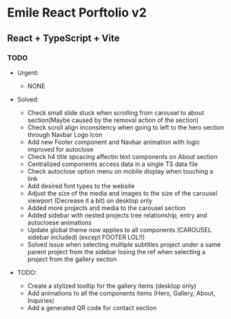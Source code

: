 # Emile React Porftolio v2

## React + TypeScript + Vite

### TODO

- Urgent:
  - NONE

- Solved:
  - Check small slide stuck when scrolling from carousel to about section(Maybe caused by the removal action of the section)
  - Check scroll align inconsitency when going to left to the hero section through Navbar Logo Icon
  - Add new Footer component and Navbar animation with logic improved for autoclose
  - Check h4 title spcacing affectin text components on About section
  - Centralized components access data in a single TS data file
  - Check autoclose option menu on mobile display when touching a link
  - Add desired font types to the website
  - Adjust the size of the media and images to the size of the carousel viewport (Decrease it a bit) on desktop only
  - Added more projects and media to the carousel section
  - Added sidebar with nested projects tree relationship, entry and autocloese animations
  - Update global theme now applies to all components (CAROUSEL sidebar included) (except FOOTER LOL!!)
  - Solved issue when selecting multiple subtitles project under a same parent project from the sidebar losing the ref
  when selecting a project from the gallery section

- TODO:
  - Create a stylized tooltip for the gallery items (desktop only)
  - Add animations to all the components items (Hero, Gallery, About, Inquiries)
  - Add a generated QR code for contact section
